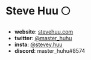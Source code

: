 # Steve Huu 🌕

- **website**: [stevehuu.com](https://stevehuu.com/)
- **twitter**: [@master_huhu](https://twitter.com/master_huhu)
- **insta**: [@stevey.huu](https://www.instagram.com/stevey.huu/)
- **discord**: master_huhu#8574

